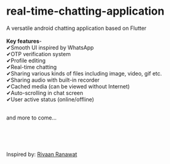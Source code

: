 # real-time-chatting-application
A versatile android chatting application based on Flutter <br/>
<br/>
**Key features**-<br/>
✔Smooth UI inspired by WhatsApp<br/>
✔OTP verification system<br/>
✔Profile editing<br/>
✔Real-time chatting<br/>
✔Sharing various kinds of files including image, video, gif etc.<br/>
✔Sharing audio with built-in recorder<br/>
✔Cached media (can be viewed without Internet)<br/>
✔Auto-scrolling in chat screen<br/>
✔User active status (online/offline)<br/><br/>

and more to come...

<br/><br/><br/>

Inspired by: [Rivaan Ranawat](https://www.youtube.com/@RivaanRanawat)
